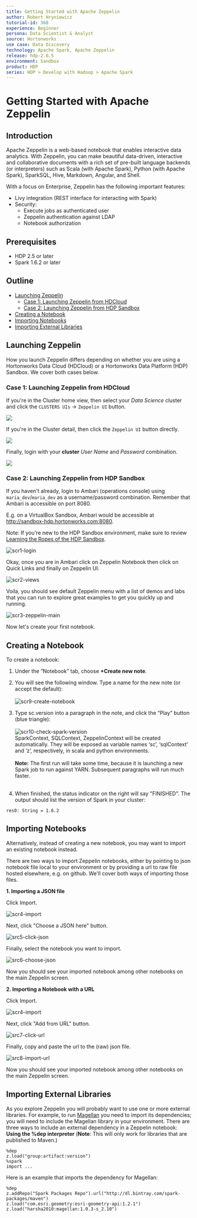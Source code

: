 ```yaml
---
title: Getting Started with Apache Zeppelin
author: Robert Hryniewicz
tutorial-id: 368
experience: Beginner
persona: Data Scientist & Analyst
source: Hortonworks
use case: Data Discovery
technology: Apache Spark, Apache Zeppelin
release: hdp-2.6.5
environment: Sandbox
product: HDP
series: HDP > Develop with Hadoop > Apache Spark
---
```



# Getting Started with Apache Zeppelin

## Introduction

Apache Zeppelin is a web-based notebook that enables interactive data analytics. With Zeppelin, you can make beautiful data-driven, interactive and collaborative documents with a rich set of pre-built language backends (or interpreters) such as Scala (with Apache Spark), Python (with Apache Spark), SparkSQL, Hive, Markdown, Angular, and Shell.

With a focus on Enterprise, Zeppelin has the following important features:

-   Livy integration (REST interface for interacting with Spark)
-   Security:
    -   Execute jobs as authenticated user
    -   Zeppelin authentication against LDAP
    -   Notebook authorization

## Prerequisites

-   HDP 2.5 or later
-   Spark 1.6.2 or later

## Outline

-   [Launching Zeppelin](#launching-zeppelin)
    -   [Case 1: Launching Zeppelin from HDCloud](#case-1-launching-zeppelin-from-hdcloud)
    -   [Case 2: Launching Zeppelin from HDP Sandbox](#case-2-launching-zeppelin-from-hdp-sandbox)
-   [Creating a Notebook](#creating-a-notebook)
-   [Importing Notebooks](#importing-notebooks)
-   [Importing External Libraries](#importing-external-libraries)

## Launching Zeppelin

How you launch Zeppelin differs depending on whether you are using a Hortonworks Data Cloud (HDCloud) or a Hortonworks Data Platform (HDP) Sandbox. We cover both cases below.

### Case 1: Launching Zeppelin from HDCloud

If you're in the Cluster home view, then select your *Data Science* cluster and click the `CLUSTERS UIs` -> `Zeppelin UI` button.

![](assets/cluster-home-screen-launch-zeppelin3.jpg)

If you're in the Cluster detail, then click the `Zeppelin UI` button directly.

![](assets/expanded-view-launch-zeppelin.jpg)

Finally, login with your **cluster** *User Name* and *Password* combination.

![](assets/login-cloud-zeppelin.jpg)

### Case 2: Launching Zeppelin from HDP Sandbox

If you haven't already, login to Ambari (operations console) using `maria_dev`/`maria_dev` as a username/password combination. Remember that Ambari is accessible on port 8080.

E.g. on a VirtualBox Sandbox, Ambari would be accessible at http://sandbox-hdp.hortonworks.com:8080.

Note: If you're new to the HDP Sandbox environment, make sure to review [Learning the Ropes of the HDP Sandbox](https://hortonworks.com/tutorial/learning-the-ropes-of-the-hortonworks-sandbox/).

![scr1-login](assets/scr1-login.png)

Okay, once you are in Ambari click on Zeppelin Notebook then click on Quick Links and finally on Zeppelin UI.

![scr2-views](assets/scr2-views.png)

Voila, you should see default Zeppelin menu with a list of demos and labs that you can run to explore great examples to get you quickly up and running.

![scr3-zeppelin-main](assets/scr3-zeppelin-main.png)

Now let's create your first notebook.

## Creating a Notebook

To create a notebook:

1. Under the “Notebook” tab, choose **+Create new note**.

2.  You will see the following window. Type a name for the new note (or accept the default): <br><br>![scr9-create-notebook](assets/scr9-create-notebook.png)

3.  Type sc.version into a paragraph in the note, and click the “Play” button (blue triangle): <br><br>![scr10-check-spark-version](assets/scr10-check-spark-version.png)<br>
SparkContext, SQLContext, ZeppelinContext will be created automatically. They will be exposed as variable names ‘sc’, ‘sqlContext’ and ‘z’, respectively, in scala and python environments.<br><br>
**Note:** The first run will take some time, because it is launching a new Spark job to run against YARN. Subsequent paragraphs will run much faster.<br><br>

4.  When finished, the status indicator on the right will say "FINISHED". The output should list the version of Spark in your cluster: <br>

~~~
res0: String = 1.6.2
~~~

## Importing Notebooks

Alternatively, instead of creating a new notebook, you may want to import an existing notebook instead.

There are two ways to import Zeppelin notebooks, either by pointing to json notebook file local to your environment or by providing a url to raw file hosted elsewhere, e.g. on github. We'll cover both ways of importing those files.

**1. Importing a JSON file**

Click Import.

![scr4-import](assets/scr4-import.png)

Next, click "Choose a JSON here" button.

![src5-click-json](assets/scr5-click-json.png)

Finally, select the notebook you want to import.

![src6-choose-json](assets/scr6-choose-json.png)

Now you should see your imported notebook among other notebooks on the main Zeppelin screen.

**2. Importing a Notebook with a URL**

Click Import.

![scr4-import](assets/scr4-import.png)

Next, click "Add from URL" button.

![src7-click-url](assets/scr7-click-url.png)

Finally, copy and paste the url to the (raw) json file.

![src8-import-url](assets/scr8-import-url.png)

Now you should see your imported notebook among other notebooks on the main Zeppelin screen.

## Importing External Libraries

As you explore Zeppelin you will probably want to use one or more external libraries. For example, to run [Magellan](http://hortonworks.com/blog/magellan-geospatial-analytics-in-spark/) you need to import its dependencies; you will need to include the Magellan library in your environment. There are three ways to include an external dependency in a Zeppelin notebook: **Using the %dep interpreter** (**Note**: This will only work for libraries that are published to Maven.)

```
%dep
z.load("group:artifact:version")
%spark
import ...
```

Here is an example that imports the dependency for Magellan:

```
%dep
z.addRepo("Spark Packages Repo").url("http://dl.bintray.com/spark-packages/maven")
z.load("com.esri.geometry:esri-geometry-api:1.2.1")
z.load("harsha2010:magellan:1.0.3-s_2.10")
```
